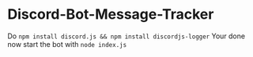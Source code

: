 # Discord-Bot-Message-Tracker
Do `npm install discord.js && npm install discordjs-logger`
Your done now start the bot with `node index.js`
